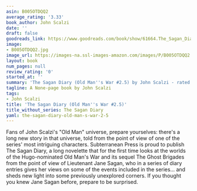 ```yaml
---
asin: B005OTDQQ2
average_rating: '3.33'
book_author: John Scalzi
date: ''
draft: false
goodreads_link: https://www.goodreads.com/book/show/61664.The_Sagan_Diary
image:
- B005OTDQQ2.jpg
image_url: https://images-na.ssl-images-amazon.com/images/P/B005OTDQQ2.01._SCLZZZZZZZ.jpg
layout: book
num_pages: null
review_rating: '0'
started_at: ''
summary: 'The Sagan Diary (Old Man''s War #2.5) by John Scalzi - rated 3.33/5 on Goodreads'
tagline: A None-page book by John Scalzi
tags:
- John Scalzi
title: 'The Sagan Diary (Old Man''s War #2.5)'
title_without_series: The Sagan Diary
yaml: the-sagan-diary-old-man-s-war-2-5
---
```


Fans of John Scalzi's "Old Man" universe, prepare yourselves: there's a long new story in that universe, told from the point of view of one of the series' most intriguing characters. Subterranean Press is proud to publish The Sagan Diary, a long novelette that for the first time looks at the worlds of the Hugo-nominated Old Man's War and its sequel The Ghost Brigades from the point of view of Lieutenant Jane Sagan, who in a series of diary entries gives her views on some of the events included in the series... and sheds new light into some previously unexplored corners. If you thought you knew Jane Sagan before, prepare to be surprised.